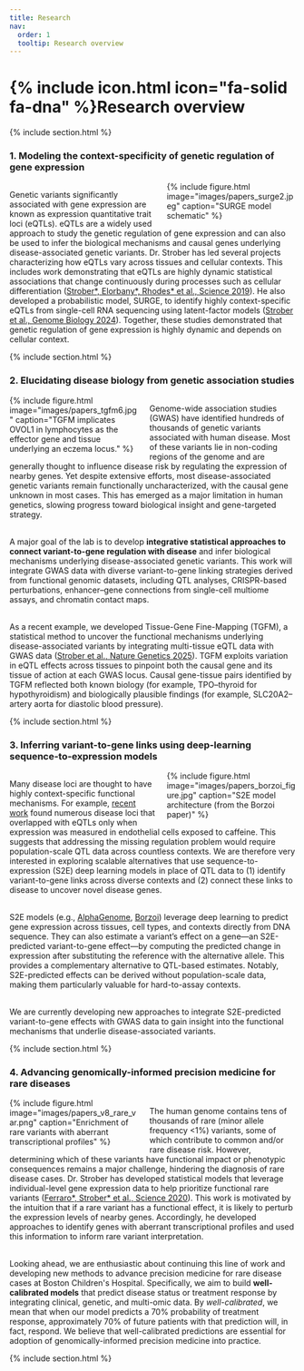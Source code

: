 ```yaml
---
title: Research
nav:
  order: 1
  tooltip: Research overview
---
```


# {% include icon.html icon="fa-solid fa-dna" %}Research overview

{% include section.html %}

### 1. Modeling the context-specificity of genetic regulation of gene expression

<div style="overflow:auto; text-align:left;">
  <div style="float:right; width:45%; margin-left:20px; margin-bottom:10px;">
    {% include figure.html image="images/papers_surge2.jpeg" caption="SURGE model schematic" %}
  </div>

Genetic variants significantly associated with gene expression are known as expression quantitative trait loci (eQTLs). eQTLs are a widely used approach to study the genetic regulation of gene expression and can also be used to infer the biological mechanisms and causal genes underlying disease-associated genetic variants. Dr. Strober has led several projects characterizing how eQTLs vary across tissues and cellular contexts. This includes work demonstrating that eQTLs are highly dynamic statistical associations that change continuously during processes such as cellular differentiation (<a href="https://pubmed.ncbi.nlm.nih.gov/31249060/">Strober*, Elorbany*, Rhodes* et&nbsp;al., Science&nbsp;2019</a>). He also developed a probabilistic model, SURGE, to identify highly context-specific eQTLs from single-cell RNA sequencing using latent-factor models (<a href="https://genomebiology.biomedcentral.com/articles/10.1186/s13059-023-03152-z">Strober et&nbsp;al., Genome Biology&nbsp;2024</a>). Together, these studies demonstrated that genetic regulation of gene expression is highly dynamic and depends on cellular context.
</div>

<div style="clear:both;"></div>
{% include section.html %}

### 2. Elucidating disease biology from genetic association studies

<div style="overflow:auto; text-align:left;">
  <div style="float:left; width:45%; margin-right:20px; margin-bottom:10px;">
    {% include figure.html image="images/papers_tgfm6.jpg" caption="TGFM implicates OVOL1 in lymphocytes as the effector gene and tissue underlying an eczema locus." %}
  </div>

Genome-wide association studies (GWAS) have identified hundreds of thousands of genetic variants associated with human disease. Most of these variants lie in non-coding regions of the genome and are generally thought to influence disease risk by regulating the expression of nearby genes. Yet despite extensive efforts, most disease-associated genetic variants remain functionally uncharacterized, with the causal gene unknown in most cases. This has emerged as a major limitation in human genetics, slowing progress toward biological insight and gene-targeted strategy.<br><br>

A major goal of the lab is to develop <strong>integrative statistical approaches to connect variant-to-gene regulation with disease</strong> and infer biological mechanisms underlying disease-associated genetic variants. This work will integrate GWAS data with diverse variant-to-gene linking strategies derived from functional genomic datasets, including QTL analyses, CRISPR-based perturbations, enhancer–gene connections from single-cell multiome assays, and chromatin contact maps.<br><br>

As a recent example, we developed Tissue-Gene Fine-Mapping (TGFM), a statistical method to uncover the functional mechanisms underlying disease-associated variants by integrating multi-tissue eQTL data with GWAS data (<a href="https://pubmed.ncbi.nlm.nih.gov/39747598/">Strober et&nbsp;al., Nature Genetics&nbsp;2025</a>). TGFM exploits variation in eQTL effects across tissues to pinpoint both the causal gene and its tissue of action at each GWAS locus. Causal gene-tissue pairs identified by TGFM reflected both known biology (for example, TPO–thyroid for hypothyroidism) and biologically plausible findings (for example, SLC20A2–artery aorta for diastolic blood pressure).
</div>

<div style="clear:both;"></div>
{% include section.html %}

### 3. Inferring variant-to-gene links using deep-learning sequence-to-expression models

<div style="overflow:auto; text-align:left;">
  <div style="float:right; width:45%; margin-left:20px; margin-bottom:10px;">
    {% include figure.html image="images/papers_borzoi_figure.jpg" caption="S2E model architecture (from the Borzoi paper)" %}
  </div>

Many disease loci are thought to have highly context-specific functional mechanisms. For example, <a href="https://www.biorxiv.org/content/10.1101/2025.04.30.651602v1.abstract">recent work</a> found numerous disease loci that overlapped with eQTLs only when expression was measured in endothelial cells exposed to caffeine. This suggests that addressing the missing regulation problem would require population-scale QTL data across countless contexts. We are therefore very interested in exploring scalable alternatives that use sequence-to-expression (S2E) deep learning models in place of QTL data to (1) identify variant-to-gene links across diverse contexts and (2) connect these links to disease to uncover novel disease genes.<br><br>

S2E models (e.g., <a href="https://www.biorxiv.org/content/10.1101/2025.06.25.661532v2">AlphaGenome</a>, <a href="https://www.nature.com/articles/s41588-024-02053-6">Borzoi</a>) leverage deep learning to predict gene expression across tissues, cell types, and contexts directly from DNA sequence. They can also estimate a variant’s effect on a gene—an S2E-predicted variant-to-gene effect—by computing the predicted change in expression after substituting the reference with the alternative allele. This provides a complementary alternative to QTL-based estimates. Notably, S2E-predicted effects can be derived without population-scale data, making them particularly valuable for hard-to-assay contexts.<br><br>

We are currently developing new approaches to integrate S2E-predicted variant-to-gene effects with GWAS data to gain insight into the functional mechanisms that underlie disease-associated variants.
</div>

<div style="clear:both;"></div>
{% include section.html %}


### 4. Advancing genomically-informed precision medicine for rare diseases

<div style="overflow:auto; text-align:left;">
  <div style="float:left; width:45%; margin-right:20px; margin-bottom:10px;">
    {% include figure.html image="images/papers_v8_rare_var.png" caption="Enrichment of rare variants with aberrant transcriptional profiles" %}
  </div>

The human genome contains tens of thousands of rare (minor allele frequency &lt;1%) variants, some of which contribute to common and/or rare disease risk. However, determining which of these variants have functional impact or phenotypic consequences remains a major challenge, hindering the diagnosis of rare disease cases. Dr. Strober has developed statistical models that leverage individual-level gene expression data to help prioritize functional rare variants (<a href="https://pmc.ncbi.nlm.nih.gov/articles/PMC7646251/">Ferraro*, Strober* et&nbsp;al., Science&nbsp;2020</a>). This work is motivated by the intuition that if a rare variant has a functional effect, it is likely to perturb the expression levels of nearby genes. Accordingly, he developed approaches to identify genes with aberrant transcriptional profiles and used this information to inform rare variant interpretation.<br><br>

Looking ahead, we are enthusiastic about continuing this line of work and developing new methods to advance precision medicine for rare disease cases at Boston Children's Hospital. Specifically, we aim to build <strong>well-calibrated models</strong> that predict disease status or treatment response by integrating clinical, genetic, and multi-omic data. By <em>well-calibrated</em>, we mean that when our model predicts a 70% probability of treatment response, approximately 70% of future patients with that prediction will, in fact, respond. We believe that well-calibrated predictions are essential for adoption of genomically-informed precision medicine into practice.
</div>

<div style="clear:both;"></div>
{% include section.html %}




